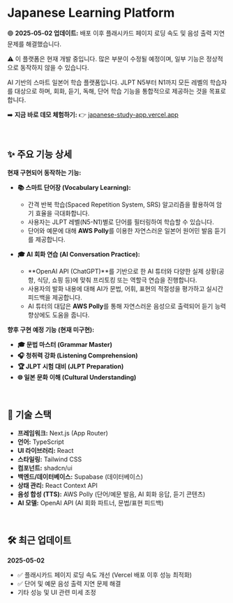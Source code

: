 # Japanese Learning Platform

🟢 **2025-05-02 업데이트:** 배포 이후 플래시카드 페이지 로딩 속도 및 음성 출력 지연 문제를 해결했습니다.

⚠️ 이 플랫폼은 현재 개발 중입니다. 많은 부분이 수정될 예정이며, 일부 기능은 정상적으로 동작하지 않을 수 있습니다.

AI 기반의 스마트 일본어 학습 플랫폼입니다. JLPT N5부터 N1까지 모든 레벨의 학습자를 대상으로 하며, 회화, 듣기, 독해, 단어 학습 기능을 통합적으로 제공하는 것을 목표로 합니다.

➡️ **지금 바로 데모 체험하기:** 👉 [japanese-study-app.vercel.app](https://japanese-study-app.vercel.app/)

<br>

## ✨ 주요 기능 상세

**현재 구현되어 동작하는 기능:**

- **📚 스마트 단어장 (Vocabulary Learning):**
  - 간격 반복 학습(Spaced Repetition System, SRS) 알고리즘을 활용하여 암기 효율을 극대화합니다.
  - 사용자는 JLPT 레벨(N5-N1)별로 단어를 필터링하여 학습할 수 있습니다.
  - 단어와 예문에 대해 **AWS Polly**를 이용한 자연스러운 일본어 원어민 발음 듣기를 제공합니다.

- **🎓 AI 회화 연습 (AI Conversation Practice):**
  - **OpenAI API (ChatGPT)**를 기반으로 한 AI 튜터와 다양한 실제 상황(공항, 식당, 쇼핑 등)에 맞춰 프리토킹 또는 역할극 연습을 진행합니다.
  - 사용자의 발화 내용에 대해 AI가 문법, 어휘, 표현의 적절성을 평가하고 실시간 피드백을 제공합니다.
  - AI 튜터의 대답은 **AWS Polly**를 통해 자연스러운 음성으로 출력되어 듣기 능력 향상에도 도움을 줍니다.

**향후 구현 예정 기능 (현재 미구현):**

- **🎓 문법 마스터 (Grammar Master)**
- **🎧 청취력 강화 (Listening Comprehension)**
- **🏆 JLPT 시험 대비 (JLPT Preparation)**
- **🌐 일본 문화 이해 (Cultural Understanding)**

<br>

## 🚀 기술 스택

- **프레임워크:** Next.js (App Router)
- **언어:** TypeScript
- **UI 라이브러리:** React
- **스타일링:** Tailwind CSS
- **컴포넌트:** shadcn/ui
- **백엔드/데이터베이스:** Supabase (데이터베이스)
- **상태 관리:** React Context API
- **음성 합성 (TTS):** AWS Polly (단어/예문 발음, AI 회화 응답, 듣기 콘텐츠)
- **AI 모델:** OpenAI API (AI 회화 파트너, 문법/표현 피드백)

<br>

## 🛠️ 최근 업데이트

**2025-05-02**

- ✅ 플래시카드 페이지 로딩 속도 개선 (Vercel 배포 이후 성능 최적화)
- ✅ 단어 및 예문 음성 출력 지연 문제 해결
- 기타 성능 및 UI 관련 미세 조정
